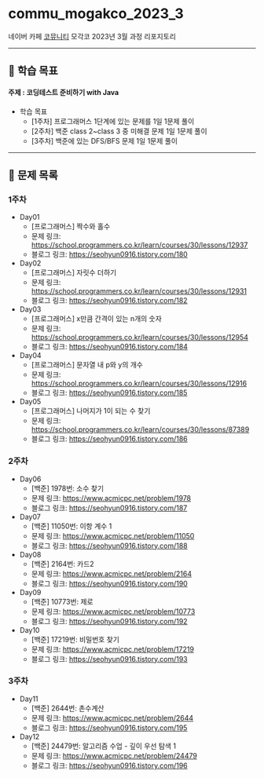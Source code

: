 # commu_mogakco_2023_3
네이버 카페 [코뮤니티](https://cafe.naver.com/codeuniv) 모각코 2023년 3월 과정 리포지토리
***
## 📝 학습 목표
#### 주제 : 코딩테스트 준비하기 with Java

+ 학습 목표
    - [1주차] 프로그래머스 1단계에 있는 문제를 1일 1문제 풀이
    - [2주차] 백준 class 2~class 3 중 미해결 문제 1일 1문제 풀이
    - [3주차] 백준에 있는 DFS/BFS 문제 1일 1문제 풀이
***
## 📌 문제 목록
### 1주차
+ Day01
  + [프로그래머스] 짝수와 홀수
  + 문제 링크: <https://school.programmers.co.kr/learn/courses/30/lessons/12937>
  + 블로그 링크: <https://seohyun0916.tistory.com/180>
+ Day02
  + [프로그래머스] 자릿수 더하기
  + 문제 링크: <https://school.programmers.co.kr/learn/courses/30/lessons/12931>
  + 블로그 링크: <https://seohyun0916.tistory.com/182>
+ Day03
  + [프로그래머스] x만큼 간격이 있는 n개의 숫자
  + 문제 링크: <https://school.programmers.co.kr/learn/courses/30/lessons/12954>
  + 블로그 링크: <https://seohyun0916.tistory.com/184>
+ Day04
  + [프로그래머스] 문자열 내 p와 y의 개수
  + 문제 링크: <https://school.programmers.co.kr/learn/courses/30/lessons/12916>
  + 블로그 링크: <https://seohyun0916.tistory.com/185>
+ Day05
  + [프로그래머스] 나머지가 1이 되는 수 찾기
  + 문제 링크: <https://school.programmers.co.kr/learn/courses/30/lessons/87389>
  + 블로그 링크: <https://seohyun0916.tistory.com/186>
### 2주차
+ Day06
  + [백준] 1978번: 소수 찾기
  + 문제 링크: <https://www.acmicpc.net/problem/1978>
  + 블로그 링크: <https://seohyun0916.tistory.com/187>
+ Day07
  + [백준] 11050번: 이항 계수 1
  + 문제 링크: <https://www.acmicpc.net/problem/11050>
  + 블로그 링크: <https://seohyun0916.tistory.com/188>
+ Day08
  + [백준] 2164번: 카드2
  + 문제 링크: <https://www.acmicpc.net/problem/2164>
  + 블로그 링크: <https://seohyun0916.tistory.com/190>
+ Day09
  + [백준] 10773번: 제로
  + 문제 링크: <https://www.acmicpc.net/problem/10773>
  + 블로그 링크: <https://seohyun0916.tistory.com/192>
+ Day10
  + [백준] 17219번: 비밀번호 찾기
  + 문제 링크: <https://www.acmicpc.net/problem/17219>
  + 블로그 링크: <https://seohyun0916.tistory.com/193>
### 3주차
+ Day11
  + [백준] 2644번: 촌수계산
  + 문제 링크: <https://www.acmicpc.net/problem/2644>
  + 블로그 링크: <https://seohyun0916.tistory.com/195>
+ Day12
  + [백준] 24479번: 알고리즘 수업 - 깊이 우선 탐색 1
  + 문제 링크: <https://www.acmicpc.net/problem/24479>
  + 블로그 링크: <https://seohyun0916.tistory.com/196>